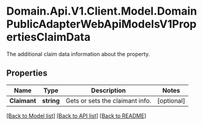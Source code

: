 # Domain.Api.V1.Client.Model.DomainPublicAdapterWebApiModelsV1PropertiesClaimData
The additional claim data information about the property.
## Properties

Name | Type | Description | Notes
------------ | ------------- | ------------- | -------------
**Claimant** | **string** | Gets or sets the claimant info. | [optional] 

[[Back to Model list]](../README.md#documentation-for-models) [[Back to API list]](../README.md#documentation-for-api-endpoints) [[Back to README]](../README.md)

